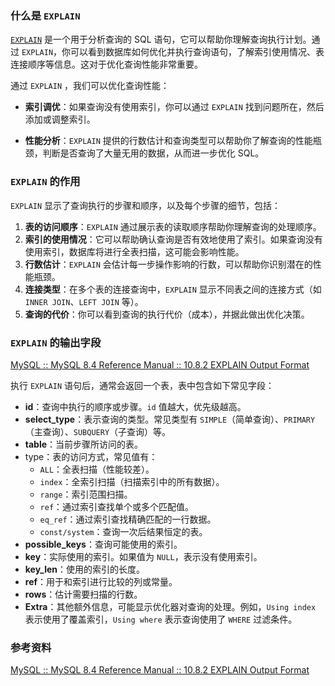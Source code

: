 ### 什么是 `EXPLAIN` 

[`EXPLAIN`](https://dev.mysql.com/doc/refman/8.4/en/explain.html) 是一个用于分析查询的 SQL 语句，它可以帮助你理解查询执行计划。通过 `EXPLAIN`，你可以看到数据库如何优化并执行查询语句，了解索引使用情况、表连接顺序等信息。这对于优化查询性能非常重要。

通过 `EXPLAIN` ，我们可以优化查询性能：

- **索引调优**：如果查询没有使用索引，你可以通过 `EXPLAIN` 找到问题所在，然后添加或调整索引。

- **性能分析**：`EXPLAIN` 提供的行数估计和查询类型可以帮助你了解查询的性能瓶颈，判断是否查询了大量无用的数据，从而进一步优化 SQL。



### `EXPLAIN` 的作用

`EXPLAIN` 显示了查询执行的步骤和顺序，以及每个步骤的细节，包括：

1. **表的访问顺序**：`EXPLAIN` 通过展示表的读取顺序帮助你理解查询的处理顺序。
2. **索引的使用情况**：它可以帮助确认查询是否有效地使用了索引。如果查询没有使用索引，数据库将进行全表扫描，这可能会影响性能。
3. **行数估计**：`EXPLAIN` 会估计每一步操作影响的行数，可以帮助你识别潜在的性能瓶颈。
4. **连接类型**：在多个表的连接查询中，`EXPLAIN` 显示不同表之间的连接方式（如 `INNER JOIN`、`LEFT JOIN` 等）。
5. **查询的代价**：你可以看到查询的执行代价（成本），并据此做出优化决策。



### `EXPLAIN` 的输出字段

[MySQL :: MySQL 8.4 Reference Manual :: 10.8.2 EXPLAIN Output Format](https://dev.mysql.com/doc/refman/8.4/en/explain-output.html)

执行 `EXPLAIN` 语句后，通常会返回一个表，表中包含如下常见字段：

- **id**：查询中执行的顺序或步骤。`id` 值越大，优先级越高。
- **select_type**：表示查询的类型。常见类型有 `SIMPLE`（简单查询）、`PRIMARY`（主查询）、`SUBQUERY`（子查询）等。
- **table**：当前步骤所访问的表。
- type：表的访问方式，常见值有：
  - `ALL`：全表扫描（性能较差）。
  - `index`：全索引扫描（扫描索引中的所有数据）。
  - `range`：索引范围扫描。
  - `ref`：通过索引查找单个或多个匹配值。
  - `eq_ref`：通过索引查找精确匹配的一行数据。
  - `const/system`：查询一次后结果恒定的表。
- **possible_keys**：查询可能使用的索引。
- **key**：实际使用的索引。如果值为 `NULL`，表示没有使用索引。
- **key_len**：使用的索引的长度。
- **ref**：用于和索引进行比较的列或常量。
- **rows**：估计需要扫描的行数。
- **Extra**：其他额外信息，可能显示优化器对查询的处理。例如，`Using index` 表示使用了覆盖索引，`Using where` 表示查询使用了 `WHERE` 过滤条件。





### 参考资料

[MySQL :: MySQL 8.4 Reference Manual :: 10.8.2 EXPLAIN Output Format](https://dev.mysql.com/doc/refman/8.4/en/explain-output.html)